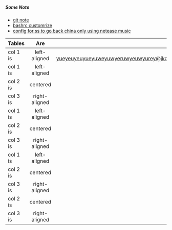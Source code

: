 ##### Some Note
- [git note](https://github.com/yueyericardo/notes/blob/master/git.md)
- [bashrc customrize](https://github.com/yueyericardo/notes/blob/master/bash_config_mac.md)
- [config for ss to go back china only using netease music](https://github.com/yueyericardo/notes/blob/master/netease.conf)

| Tables   |      Are      |  Cool |
|----------|:-------------:|------:|
| col 1 is |  left-aligned | $1600 yueyeuyeuyueyuweyuwyeruwyeuwyurey@jkdaljfdkajdlfjalsdjfadjflkajdlkdaljfdkajdlfjalsdjfadjflkajdl.com|
| col 1 is |  left-aligned | $1600 |
| col 2 is |    centered   |   $12 |
| col 3 is | right-aligned |    $1 |
| col 1 is |  left-aligned | $1600 |
| col 2 is |    centered   |   $12 |
| col 3 is | right-aligned |    $1 |
| col 1 is |  left-aligned | $1600 |
| col 2 is |    centered   |   $12 |
| col 3 is | right-aligned |    $1 |
| col 2 is |    centered   |   $12 |
| col 3 is | right-aligned |    $1 |

